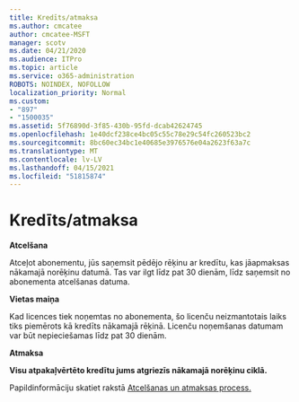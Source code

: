 ```yaml
---
title: Kredīts/atmaksa
ms.author: cmcatee
author: cmcatee-MSFT
manager: scotv
ms.date: 04/21/2020
ms.audience: ITPro
ms.topic: article
ms.service: o365-administration
ROBOTS: NOINDEX, NOFOLLOW
localization_priority: Normal
ms.custom:
- "897"
- "1500035"
ms.assetid: 5f76890d-3f85-430b-95fd-dcab42624745
ms.openlocfilehash: 1e40dcf238ce4bc05c55c78e29c54fc260523bc2
ms.sourcegitcommit: 8bc60ec34bc1e40685e3976576e04a2623f63a7c
ms.translationtype: MT
ms.contentlocale: lv-LV
ms.lasthandoff: 04/15/2021
ms.locfileid: "51815874"
---
```

# <a name="creditrefund"></a>Kredīts/atmaksa

**Atcelšana**
  
Atceļot abonementu, jūs saņemsit pēdējo rēķinu ar kredītu, kas jāapmaksas nākamajā norēķinu datumā. Tas var ilgt līdz pat 30 dienām, līdz saņemsit no abonementa atcelšanas datuma.
  
**Vietas maiņa**
  
Kad licences tiek noņemtas no abonementa, šo licenču neizmantotais laiks tiks piemērots kā kredīts nākamajā rēķinā. Licenču noņemšanas datumam var būt nepieciešamas līdz pat 30 dienām.

**Atmaksa**

**Visu atpakaļvērtēto kredītu jums atgriezīs nākamajā norēķinu ciklā.**

Papildinformāciju skatiet rakstā [Atcelšanas un atmaksas process.](https://docs.microsoft.com/microsoft-365/commerce/subscriptions/cancel-your-subscription?view=o365-worldwide) 
